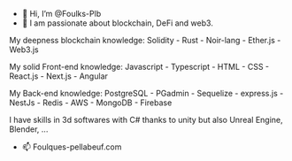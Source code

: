 - 👋 Hi, I’m @Foulks-Plb
- 👀 I am passionate about blockchain, DeFi and web3.

My deepness blockchain knowledge:
Solidity - Rust - Noir-lang - Ether.js - Web3.js

My solid Front-end knowledge: 
Javascript - Typescript - HTML - CSS - React.js - Next.js - Angular

My Back-end knowledge: 
PostgreSQL - PGadmin - Sequelize - express.js - NestJs - Redis -
AWS - MongoDB - Firebase

I have skills in 3d softwares with C# thanks to unity but also Unreal Engine, Blender, ...

- 📫 Foulques-pellabeuf.com
